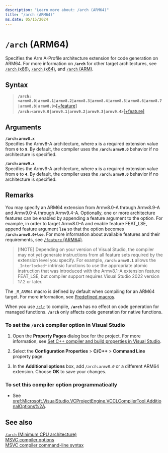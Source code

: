 ```yaml
---
description: "Learn more about: /arch (ARM64)"
title: "/arch (ARM64)"
ms.date: 05/15/2024
---
```

# `/arch` (ARM64)

Specifies the Arm A-Profile architecture extension for code generation on ARM64. For more information on **`/arch`** for other target architectures, see [`/arch` (x86)](arch-x86.md), [`/arch` (x64)](arch-x64.md), and [`/arch` (ARM)](arch-arm.md).

## Syntax

>**`/arch:<armv8.0|armv8.1|armv8.2|armv8.3|armv8.4|armv8.5|armv8.6|armv8.7|armv8.8|armv8.9>`**[[+feature]](feature-arm64.md)\
>**`/arch:<armv9.0|armv9.1|armv9.2|armv9.3|armv9.4>`**[[+feature]](feature-arm64.md)

## Arguments

**`/arch:armv8.x`**\
Specifies the Armv8-A architecture, where **`x`** is a required extension value from **`0`** to **`9`**. By default, the compiler uses the **`/arch:armv8.0`** behavior if no architecture is specified.

**`/arch:armv9.x`**\
Specifies the Armv9-A architecture, where **`x`** is a required extension value from **`0`** to **`4`**. By default, the compiler uses the **`/arch:armv8.0`** behavior if no architecture is specified.

## Remarks

You may specify an ARM64 extension from Armv8.0-A through Armv8.9-A and Armv9.0-A through Armv9.4-A. Optionally, one or more architecture features can be enabled by appending a feature argument to the option. For example, in order to target Armv8.0-A and enable feature FEAT_LSE, append feature argument **`lse`** so that the option becomes **`/arch:armv8.0+lse`**. For more information about available features and their requirements, see [`/feature` (ARM64)](feature-arm64.md).

>[!NOTE] Depending on your version of Visual Studio, the compiler may not yet generate instructions from all feature sets required by the extension level you specify. For example, **`/arch:armv8.1`** allows the `_Interlocked*` intrinsic functions to use the appropriate atomic instruction that was introduced with the Armv8.1-A extension feature FEAT_LSE, but compiler support requires Visual Studio 2022 version 17.2 or later.

The `_M_ARM64` macro is defined by default when compiling for an ARM64 target. For more information, see [Predefined macros](../../preprocessor/predefined-macros.md).

When you use [`/clr`](clr-common-language-runtime-compilation.md) to compile, **`/arch`** has no effect on code generation for managed functions. **`/arch`** only affects code generation for native functions.

### To set the `/arch` compiler option in Visual Studio

1. Open the **Property Pages** dialog box for the project. For more information, see [Set C++ compiler and build properties in Visual Studio](../working-with-project-properties.md).

1. Select the **Configuration Properties** > **C/C++** > **Command Line** property page.

1. In the **Additional options** box, add *`/arch:armv8.0`* or a different ARM64 extension. Choose **OK** to save your changes.

### To set this compiler option programmatically

- See <xref:Microsoft.VisualStudio.VCProjectEngine.VCCLCompilerTool.AdditionalOptions%2A>.

## See also

[`/arch` (Minimum CPU architecture)](arch-minimum-cpu-architecture.md)\
[MSVC compiler options](compiler-options.md)\
[MSVC compiler command-line syntax](compiler-command-line-syntax.md)
